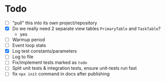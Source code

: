 # Todo

- [ ] "pull" this into its own project/repository
- [x] Do we really need 2 separate view tables `PrimaryTable` and `TaskTable`?
  - yes
- [ ] Warmup period
- [ ] Event loop stats
- [x] Log test constants/parameters
- [ ] Log to file
- [ ] Fix/implement tests marked as `todo`
- [ ] Split unit tests & integration tests, ensure unit-tests run fast
- [ ] fix `npx init` command in docs after publishing
